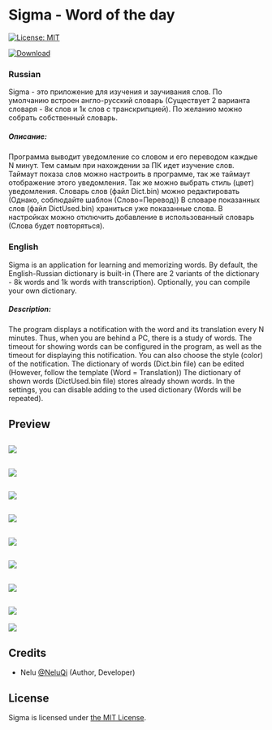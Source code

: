 # Sigma - Word of the day

[![License: MIT](https://img.shields.io/badge/License-MIT-yellow.svg)](https://opensource.org/licenses/MIT)

[![Download](https://img.shields.io/badge/Download-windows-brightgreen.svg)](https://github.com/NeluQi/Sigma/releases)

### Russian

Sigma - это приложение для изучения и заучивания слов. По умолчанию встроен англо-русский словарь (Существует 2 варианта словаря - 8к слов и 1к слов с транскрипцией).
По желанию можно собрать собственный словарь.

##### Описание:

Программа выводит уведомление со словом и его переводом каждые N минут. Тем самым при нахождении за ПК идет изучение слов. Таймаут показа слов можно настроить в программе, так же таймаут отображение этого уведомления. Так же можно выбрать стиль (цвет) уведомления.
Словарь слов (файл Dict.bin) можно редактировать (Однако, соблюдайте шаблон (Слово=Перевод))
В словаре показанных слов (файл DictUsed.bin) храниться уже показанные слова. В настройках можно отключить добавление в использованный словарь (Слова будет повторяться).

### English

Sigma is an application for learning and memorizing words. By default, the English-Russian dictionary is built-in (There are 2 variants of the dictionary - 8k words and 1k words with transcription).
Optionally, you can compile your own dictionary.

##### Description:

The program displays a notification with the word and its translation every N minutes. Thus, when you are behind a PC, there is a study of words. The timeout for showing words can be configured in the program, as well as the timeout for displaying this notification. You can also choose the style (color) of the notification.
The dictionary of words (Dict.bin file) can be edited (However, follow the template (Word = Translation))
The dictionary of shown words (DictUsed.bin file) stores already shown words. In the settings, you can disable adding to the used dictionary (Words will be repeated).

 ## Preview
 
![](https://i.imgur.com/ddigjbB.png)
------------
![](https://i.imgur.com/EVqFQfP.png)
------------
![](https://i.imgur.com/XAgau3K.png)
------------
![](https://i.imgur.com/NY7WlKG.gif)
------------
![](https://i.imgur.com/pwNsVzT.gif)
------------
![](https://i.imgur.com/Wk0GFPP.gif)
------------
![](https://i.imgur.com/qBMBTZF.gif)
------------
![](https://i.imgur.com/LR3qX3B.gif)
------------
![](https://i.imgur.com/HZeojjJ.gif)

 ## Credits

 * Nelu [@NeluQi](https://github.com/NeluQi/) (Author, Developer)

 ## License

 Sigma is licensed under [the MIT License](LICENSE).

